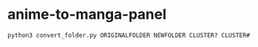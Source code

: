 # anime-to-manga-panel

```
python3 convert_folder.py ORIGINALFOLDER NEWFOLDER CLUSTER? CLUSTER#
```
